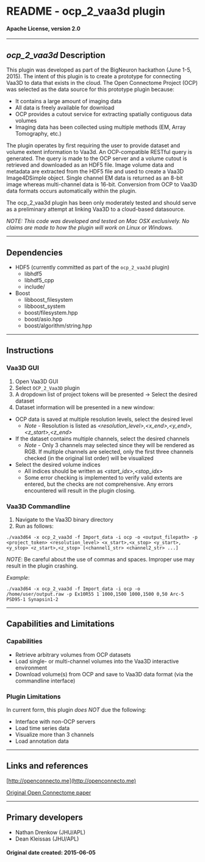 # README - ocp\_2\_vaa3d plugin
#### Apache License, version 2.0
---
## *ocp\_2\_vaa3d* Description

This plugin was developed as part of the BigNeuron hackathon (June 1-5, 2015).  The intent of this plugin is to create a prototype for connecting Vaa3D to data that exists in the cloud.  The Open Connectome Project (OCP) was selected as the data source for this prototype plugin because:

- It contains a large amount of imaging data
- All data is freely available for download
- OCP provides a cutout service for extracting spatially contiguous data volumes
- Imaging data has been collected using multiple methods (EM, Array Tomography, etc.)

The plugin operates by first requiring the user to provide dataset and volume extent information to Vaa3d. An OCP-compatible RESTful query is generated.  The query is made to the OCP server and a volume cutout is retrieved and downloaded as an HDF5 file.  Image volume data and metadata are extracted from the HDF5 file and used to create a Vaa3D Image4DSimple object.  Single channel EM data is returned as an 8-bit image whereas multi-channel data is 16-bit.  Conversion from OCP to Vaa3D data formats occurs automatically within the plugin.  

The ocp\_2\_vaa3d plugin has been only moderately tested and should serve as a preliminary attempt at linking Vaa3D to a cloud-based datasource. 

_NOTE: This code was developed and tested on Mac OSX exclusively.  No claims are made to how the plugin will work on Linux or Windows._

---
## Dependencies
- HDF5 (currently committed as part of the `ocp_2_vaa3d` plugin) 
  - libhdf5
  - libhdf5\_cpp
  - include/
- Boost
  - libboost\_filesystem
  - libboost\_system
  - boost/filesystem.hpp
  - boost/asio.hpp
  - boost/algorithm/string.hpp
---
## Instructions
### Vaa3D GUI
1. Open Vaa3D GUI
2. Select `OCP_2_Vaa3D` plugin
3. A dropdown list of project tokens will be presented -> Select the desired dataset
4. Dataset information will be presented in a new window:
  - OCP data is saved at multiple resolution levels, select the desired level
    - *Note* - Resolution is listed as *<resolution\_level>,<x\_end>,<y\_end>,<z\_start>,<z\_end>*
  - If the dataset contains multiple channels, select the desired channels
    - *Note* - Only 3 channels may selected since they will be rendered as RGB.  If multiple channels are selected, only the first three channels checked (in the original list order) will be visualized
  - Select the desired volume indices
    - All indices should be written as *<start_idx>,<stop_idx>*
    - Some error checking is implemented to verify valid extents are entered, but the checks are not comprehensive.  Any errors encountered will result in the plugin closing. 
   
### Vaa3D Commandline
1. Navigate to the Vaa3D binary directory
2. Run as follows:

```
./vaa3d64 -x ocp_2_vaa3d -f Import_data -i ocp -o <output_filepath> -p <project_token> <resolution_level> <x_start>,<x_stop> <y_start>,<y_stop> <z_start>,<z_stop> [<channel1_str> <channel2_str> ...]
```

_NOTE_: Be careful about the use of commas and spaces.  Improper use may result in the plugin crashing.

*Example*:

```
./vaa3d64 -x ocp_2_vaa3d -f Import_data -i ocp -o /home/user/output.raw -p Ex10R55 1 1000,1500 1000,1500 0,50 Arc-5 PSD95-1 Synapsin1-2
```
---
## Capabilities and Limitations
### Capabilities
- Retrieve arbitrary volumes from OCP datasets
- Load single- or multi-channel volumes into the Vaa3D interactive environment
- Download volume(s) from OCP and save to Vaa3D data format (via the commandline interface)

### Plugin Limitations
In current form, this plugin _does NOT_ due the following:

- Interface with non-OCP servers  
- Load time series data 
- Visualize more than 3 channels
- Load annotation data

---
## Links and references
[http://openconnecto.me](http://openconnecto.me) 

[Original Open Connectome paper](http://www.ncbi.nlm.nih.gov/pmc/articles/PMC3881956/)

---
## Primary developers

- Nathan Drenkow (JHU/APL)
- Dean Kleissas (JHU/APL)

#### Original date created: 2015-06-05
